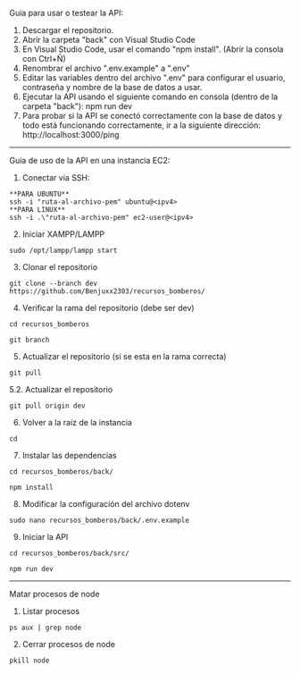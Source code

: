 Guia para usar o testear la API:
1. Descargar el repositorio.
2. Abrir la carpeta "back" con Visual Studio Code
3. En Visual Studio Code, usar el comando "npm install". (Abrir la consola con Ctrl+Ñ)
4. Renombrar el archivo ".env.example" a ".env"
5. Editar las variables dentro del archivo ".env" para configurar el usuario, contraseña y nombre de la base de datos a usar.
6. Ejecutar la API  usando el siguiente comando en consola (dentro de la carpeta "back"): npm run dev
7. Para probar si la API se conectó correctamente con la base de datos y todo está funcionando correctamente, ir a la siguiente dirección: http://localhost:3000/ping

----------------------------------

Guia de uso de la API en una instancia EC2:
1. Conectar via SSH:
```
**PARA UBUNTU**
ssh -i "ruta-al-archivo-pem" ubuntu@<ipv4>
**PARA LINUX**
ssh -i .\"ruta-al-archivo-pem" ec2-user@<ipv4>
```

2. Iniciar XAMPP/LAMPP
```
sudo /opt/lampp/lampp start
```

3. Clonar el repositorio
```
git clone --branch dev https://github.com/Benjuxx2303/recursos_bomberos/
```

4. Verificar la rama del repositorio (debe ser dev)
```
cd recursos_bomberos
```
```
git branch
```

5. Actualizar el repositorio (si se esta en la rama correcta)
```
git pull 
```

5.2. Actualizar el repositorio
```
git pull origin dev
```

6. Volver a la raíz de la instancia
```
cd
```

7. Instalar las dependencias
```
cd recursos_bomberos/back/
```
```
npm install
```

8. Modificar la configuración del archivo dotenv
```
sudo nano recursos_bomberos/back/.env.example
```

9. Iniciar la API
```
cd recursos_bomberos/back/src/
```
```
npm run dev
```

----------------------------------

Matar procesos de node

1. Listar procesos
```
ps aux | grep node
```

2. Cerrar procesos de node
```
pkill node
```
